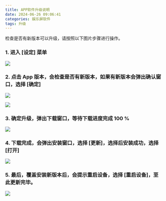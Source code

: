```yaml
---
title: APP软件升级说明
date: 2024-06-26 09:06:41
categories: 娱乐屏软件
tags: 升级
---
```

检查是否有新版本可以升级，请按照以下图片步骤进行操作。

### 1. 进入 [设定] 菜单

![](https://img.picui.cn/free/2024/06/25/667ac57fdb6f7.png)

### 2. 点击 App 版本，会检查是否有新版本，如果有新版本会弹出确认窗口，选择 [确定]

![](https://img.picui.cn/free/2024/06/25/667ac57fa99bb.jpg)

![](https://img.picui.cn/free/2024/06/25/667ac57f79024.jpg)

### 3. 确定升级，弹出下载窗口，等待下载进度完成 100 %

![](https://img.picui.cn/free/2024/06/25/667ac57f8ba32.png)

### 4. 下载完成，会弹出安装窗口，选择 [更新]，选择后安装成功，选择 [打开]

![](https://img.picui.cn/free/2024/06/25/667ac57f758af.jpg)

### 5. 最后，覆盖安装新版本后，会提示重启设备，选择 [重启设备]，至此更新完毕。

![](https://img.picui.cn/free/2024/06/25/667ac5902d19d.jpg)


